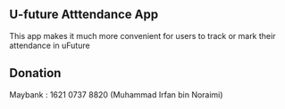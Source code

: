## U-future Atttendance App

This app makes it much more convenient for users to track or mark their attendance in uFuture

## Donation

Maybank : 1621 0737 8820 (Muhammad Irfan bin Noraimi)
